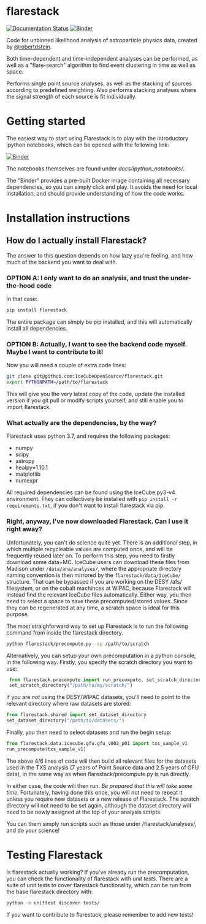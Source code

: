# flarestack
[![Documentation Status](https://readthedocs.org/projects/flarestack/badge/?version=latest)](https://flarestack.readthedocs.io/en/latest/?badge=latest) [![Binder](https://mybinder.org/badge_logo.svg)](https://mybinder.org/v2/gh/IceCubeOpenSource/flarestack/master)

Code for unbinned likelihood analysis of astroparticle physics data, created by [@robertdstein](https://github.com/robertdstein).

Both time-dependent and time-independent analyses can be performed, as well as a "flare-search" algorithm to find event clustering in time as well as space.

Performs single point source analyses, as well as the stacking of sources according to predefined weighting. 
Also performs stacking analyses where the signal strength of each source is fit individually.

# Getting started

The easiest way to start using Flarestack is to play with the introductory ipython notebooks, which can be opened with the following link:

[![Binder](https://mybinder.org/badge_logo.svg)](https://mybinder.org/v2/gh/IceCubeOpenSource/flarestack/master)

The notebooks themselves are found under *docs/ipython_notebooks/*.

The "Binder" provides a pre-built Docker image containing all necessary dependencies, so you can simply click and play. It avoids the need for local installation, and should provide understanding of how the code works. 

# Installation instructions

## How do I actually install Flarestack?

The answer to this question depends on how lazy you're feeling, and how much of the backend you want to deal with.

### OPTION A: I only want to do an analysis, and trust the under-the-hood code

In that case:
```bash
pip install flarestack
```
 
The entire package can simply be pip installed, and this will automatically install all dependencies.

 ### OPTION B: Actually, I want to see the backend code myself. Maybe I want to contribute to it!
 
 Now you will need a couple of extra code lines:

```bash
git clone git@github.com:IceCubeOpenSource/flarestack.git
export PYTHONPATH=/path/to/flarestack
```
 
This will give you the very latest copy of the code, update the installed version if you git pull or modify scripts yourself, and still enable you to import flarestack.

### What actually are the dependencies, by the way?

Flarestack uses python 3.7, and requires the following packages:

* numpy
* scipy
* astropy
* healpy=1.10.1
* matplotlib
* numexpr

All required dependencies can be found using the IceCube py3-v4 environment. They can collectively be installed with ```pip install -r requirements.txt```, if you don't want to install flarestack via pip.
 
### Right, anyway, I've now downloaded Flarestack. Can I use it right away?
 
Unfortunately, you can't do science quite yet. There is an additional step, in which multiple recycleable values are computed once, and will be frequently reused later on. To perform this step, you need to firstly download some data+MC. IceCube users can download these files from Madison under ```/data/ana/analyses/```, where the appropriate directory naming convention is then mirrored by the ```flarestack/data/IceCube/``` structure. That can be bypassed if you are working on the DESY /afs/ filesystem, or on the cobalt machinces at WIPAC, because Flarestack will instead find the relevant IceCube files automatically. Either way, you then need to select a space to save these precomputed/stored values. Since they can be regenerated at any time, a scratch space is ideal for this purpose. 

The most straighforward way to set up Flarestack is to run the following command from inside the flarestack directory.

```bash
python flarestack/precompute.py -sp /path/to/scratch
```

Alternatively, you can setup your own precomputation in a python console, in the following way. Firstly, you specify the scratch directory you want to use:

```python
 from flarestack.precompute import run_precompute, set_scratch_directory
 set_scratch_directory("/path/to/my/scratch/")
```

If you are *not* using the DESY/WIPAC datasets, you'll need to point to the relevant directory where raw datasets are stored:

```python
from flarestack.shared import set_dataset_directory
set_dataset_directory("/path/to/datasets/")
```

Finally, you then need to select datasets and run the begin setup:

 ```python
from flarestack.data.icecube.gfu.gfu_v002_p01 import txs_sample_v1
run_precompute(txs_sample_v1)
```

The above 4/6 lines of code will then build all relevant files for the datasets used in the TXS analysis (7 years of Point Source data and 2.5 years of GFU data), in the same way as when flarestack/precompute.py is run directly.

In either case, the code will then run. *Be prepared that this will take some time*. Fortunately, having done this once, you will not need to repeat it unless you require new datasets or a new release of Flarestack. The scratch directory will not need to be set again, although the dataset directory will need to be newly assigned at the top of your analysis scripts. 

You can them simply run scripts such as those under /flarestack/analyses/, and do your science!

# Testing Flarestack

Is flarestack actually working? If you've already run the precomputation, you can check the functionality of flarestack with *unit tests*. There are a suite of unit tests to cover flarestack functionality, which can be run from the base flarestack directory with:

 ```bash
 python -m unittest discover tests/
```

If you want to contribute to flarestack, please remember to add new tests!

